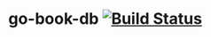 # go-book-db [![Build Status](https://travis-ci.org/dankeroni/go-book-db.svg?branch=master)](https://travis-ci.org/dankeroni/go-book-db)
